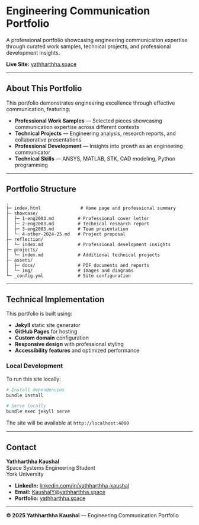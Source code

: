 
# Engineering Communication Portfolio

A professional portfolio showcasing engineering communication expertise through curated work samples, technical projects, and professional development insights.

**Live Site:** [yathharthha.space](https://yathharthha.space)

---

## About This Portfolio

This portfolio demonstrates engineering excellence through effective communication, featuring:

- **Professional Work Samples** — Selected pieces showcasing communication expertise across different contexts
- **Technical Projects** — Engineering analysis, research reports, and collaborative presentations
- **Professional Development** — Insights into growth as an engineering communicator
- **Technical Skills** — ANSYS, MATLAB, STK, CAD modeling, Python programming

---

## Portfolio Structure

```
.
├─ index.html               # Home page and professional summary
├─ showcase/
│  ├─ 1-eng2003.md         # Professional cover letter
│  ├─ 2-eng2003.md         # Technical research report
│  ├─ 3-eng2003.md         # Team presentation
│  └─ 4-other-2024-25.md   # Project proposal
├─ reflection/
│  └─ index.md             # Professional development insights
├─ projects/
│  └─ index.md             # Additional technical projects
├─ assets/
│  ├─ docs/                # PDF documents and reports
│  └─ img/                 # Images and diagrams
└─ _config.yml             # Site configuration
```

---

## Technical Implementation

This portfolio is built using:

- **Jekyll** static site generator
- **GitHub Pages** for hosting
- **Custom domain** configuration
- **Responsive design** with professional styling
- **Accessibility features** and optimized performance

### Local Development

To run this site locally:

```bash
# Install dependencies
bundle install

# Serve locally
bundle exec jekyll serve
```

The site will be available at `http://localhost:4000`

---

## Contact

**Yathharthha Kaushal**  
Space Systems Engineering Student  
York University

- **LinkedIn:** [linkedin.com/in/yathharthha-kaushal](https://www.linkedin.com/in/yathharthha-kaushal-86088532a/)
- **Email:** KaushalY@yathharthha.space
- **Portfolio:** [yathharthha.space](https://yathharthha.space)

---

**© 2025 Yathharthha Kaushal** — Engineering Communication Portfolio
